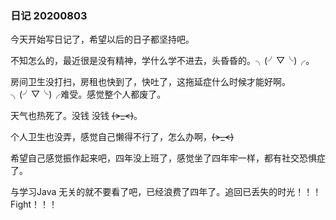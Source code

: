 ### 日记 20200803

今天开始写日记了，希望以后的日子都坚持吧。

不知怎么的，最近很是没有精神，学什么学不进去，头昏昏的。╮(╯▽╰)╭。

房间卫生没打扫，房租也快到了，快吐了，这拖延症什么时候才能好啊。╮(╯▽╰)╭难受。感觉整个人都废了。

天气也热死了。没钱 没钱 ~~~~(>_<)~~~~。

个人卫生也没弄，感觉自己懒得不行了，怎么办啊，~~~~(>_<)~~~~

希望自己感觉振作起来吧，四年没上班了，感觉坐了四年牢一样，都有社交恐惧症了。

与学习Java 无关的就不要看了吧，已经浪费了四年了。追回已丢失的时光！！！ Fight！！！

